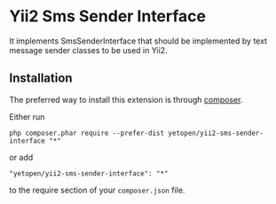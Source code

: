 Yii2 Sms Sender Interface
=========================
It implements SmsSenderInterface that should be implemented by text message sender classes to be used in Yii2.

Installation
------------

The preferred way to install this extension is through [composer](http://getcomposer.org/download/).

Either run

```
php composer.phar require --prefer-dist yetopen/yii2-sms-sender-interface "*"
```

or add

```
"yetopen/yii2-sms-sender-interface": "*"
```

to the require section of your `composer.json` file.